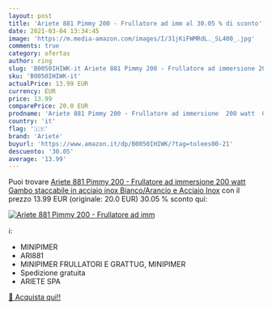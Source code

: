 ```yaml
---
layout: post
title: 'Ariete 881 Pimmy 200 - Frullatore ad imm al 30.05 % di sconto'
date: 2021-03-04 13:34:45
image: 'https://m.media-amazon.com/images/I/31jKiFWMRdL._SL400_.jpg'
comments: true
category: ofertas
author: ring
slug: 'B0050IHIWK-it Ariete 881 Pimmy 200 - Frullatore ad immersione 200 watt...'
sku: 'B0050IHIWK-it'
actualPrice: 13.99 EUR
currency: EUR
price: 13.99
comparePrice: 20.0 EUR
prodname: 'Ariete 881 Pimmy 200 - Frullatore ad immersione  200 watt  Gambo staccabile in acciaio inox  Bianco/Arancio e Acciaio Inox'
country: 'it'
flag: '🇮🇹'
brand: 'Ariete'
buyurl: 'https://www.amazon.it/dp/B0050IHIWK/?tag=tolees00-21'
descuento: '30.05'
average: '13.99'
---
```


Puoi trovare [Ariete 881 Pimmy 200 - Frullatore ad immersione  200 watt  Gambo staccabile in acciaio inox  Bianco/Arancio e Acciaio Inox](https://www.amazon.it/dp/B0050IHIWK/?tag=tolees00-21) con il prezzo 13.99 EUR (originale: 20.0 EUR) 30.05 % sconto qui:

[![Ariete 881 Pimmy 200 - Frullatore ad imm](https://m.media-amazon.com/images/I/31jKiFWMRdL._SL400_.jpg)](https://www.amazon.it/dp/B0050IHIWK/?tag=tolees00-21)

ℹ️:

- MINIPIMER
- ARI881
- MINIPIMER FRULLATORI E GRATTUG, MINIPIMER
- Spedizione gratuita
- ARIETE SPA

[🛒 Acquista qui!!](https://www.amazon.it/dp/B0050IHIWK/?tag=tolees00-21)
